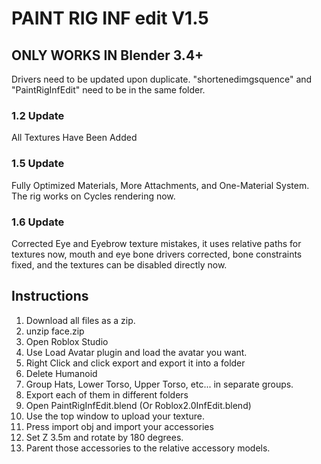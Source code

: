 # PAINT RIG INF edit V1.5
## ONLY WORKS IN Blender 3.4+
Drivers need to be updated upon duplicate.
"shortenedimgsquence" and "PaintRigInfEdit" need to be in the same folder.
### 1.2 Update
All Textures Have Been Added
### 1.5 Update
Fully Optimized Materials, More Attachments, and One-Material System. The rig works on Cycles rendering now.
### 1.6 Update
Corrected Eye and Eyebrow texture mistakes, it uses relative paths for textures now, mouth and eye bone drivers corrected, bone constraints fixed, and the textures can be disabled directly now.
## Instructions
1. Download all files as a zip.
2. unzip face.zip
3. Open Roblox Studio
4. Use Load Avatar plugin and load the avatar you want.
5. Right Click and click export and export it into a folder
6. Delete Humanoid
7. Group Hats, Lower Torso, Upper Torso, etc... in separate groups.
8. Export each of them in different folders
9. Open PaintRigInfEdit.blend (Or Roblox2.0InfEdit.blend)
10. Use the top window to upload your texture.
11. Press import obj and import your accessories
12. Set Z 3.5m and rotate by 180 degrees.
13. Parent those accessories to the relative accessory models.
